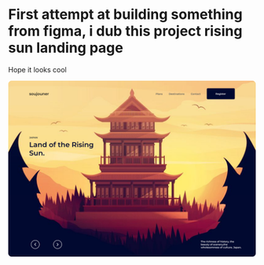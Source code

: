# First attempt at building something from figma, i dub this project rising sun landing page
Hope it looks cool

![Design preview for the rising sun landing page](./design/Desktop-7.png)